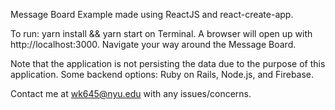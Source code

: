 Message Board Example made using ReactJS and react-create-app.

To run: yarn install && yarn start on Terminal.
A browser will open up with http://localhost:3000. 
Navigate your way around the Message Board.

Note that the application is not persisting the data due to the purpose of this application. Some backend options: Ruby on Rails, Node.js, and Firebase.

Contact me at wk645@nyu.edu with any issues/concerns.